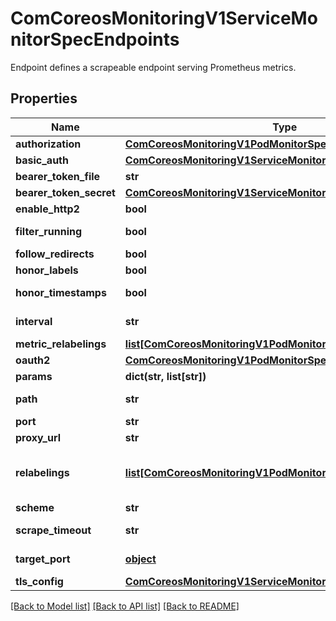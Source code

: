 # ComCoreosMonitoringV1ServiceMonitorSpecEndpoints

Endpoint defines a scrapeable endpoint serving Prometheus metrics.
## Properties
Name | Type | Description | Notes
------------ | ------------- | ------------- | -------------
**authorization** | [**ComCoreosMonitoringV1PodMonitorSpecAuthorization**](ComCoreosMonitoringV1PodMonitorSpecAuthorization.md) |  | [optional] 
**basic_auth** | [**ComCoreosMonitoringV1ServiceMonitorSpecBasicAuth**](ComCoreosMonitoringV1ServiceMonitorSpecBasicAuth.md) |  | [optional] 
**bearer_token_file** | **str** | File to read bearer token for scraping targets. | [optional] 
**bearer_token_secret** | [**ComCoreosMonitoringV1ServiceMonitorSpecBearerTokenSecret**](ComCoreosMonitoringV1ServiceMonitorSpecBearerTokenSecret.md) |  | [optional] 
**enable_http2** | **bool** | Whether to enable HTTP2. | [optional] 
**filter_running** | **bool** | Drop pods that are not running. (Failed, Succeeded). Enabled by default. More info: https://kubernetes.io/docs/concepts/workloads/pods/pod-lifecycle/#pod-phase | [optional] 
**follow_redirects** | **bool** | FollowRedirects configures whether scrape requests follow HTTP 3xx redirects. | [optional] 
**honor_labels** | **bool** | HonorLabels chooses the metric&#39;s labels on collisions with target labels. | [optional] 
**honor_timestamps** | **bool** | HonorTimestamps controls whether Prometheus respects the timestamps present in scraped data. | [optional] 
**interval** | **str** | Interval at which metrics should be scraped If not specified Prometheus&#39; global scrape interval is used. | [optional] 
**metric_relabelings** | [**list[ComCoreosMonitoringV1PodMonitorSpecMetricRelabelings]**](ComCoreosMonitoringV1PodMonitorSpecMetricRelabelings.md) | MetricRelabelConfigs to apply to samples before ingestion. | [optional] 
**oauth2** | [**ComCoreosMonitoringV1PodMonitorSpecOauth2**](ComCoreosMonitoringV1PodMonitorSpecOauth2.md) |  | [optional] 
**params** | **dict(str, list[str])** | Optional HTTP URL parameters | [optional] 
**path** | **str** | HTTP path to scrape for metrics. If empty, Prometheus uses the default value (e.g. &#x60;/metrics&#x60;). | [optional] 
**port** | **str** | Name of the service port this endpoint refers to. Mutually exclusive with targetPort. | [optional] 
**proxy_url** | **str** | ProxyURL eg http://proxyserver:2195 Directs scrapes to proxy through this endpoint. | [optional] 
**relabelings** | [**list[ComCoreosMonitoringV1PodMonitorSpecMetricRelabelings]**](ComCoreosMonitoringV1PodMonitorSpecMetricRelabelings.md) | RelabelConfigs to apply to samples before scraping. Prometheus Operator automatically adds relabelings for a few standard Kubernetes fields. The original scrape job&#39;s name is available via the &#x60;__tmp_prometheus_job_name&#x60; label. More info: https://prometheus.io/docs/prometheus/latest/configuration/configuration/#relabel_config | [optional] 
**scheme** | **str** | HTTP scheme to use for scraping. | [optional] 
**scrape_timeout** | **str** | Timeout after which the scrape is ended If not specified, the Prometheus global scrape timeout is used unless it is less than &#x60;Interval&#x60; in which the latter is used. | [optional] 
**target_port** | [**object**](.md) | Name or number of the target port of the Pod behind the Service, the port must be specified with container port property. Mutually exclusive with port. | [optional] 
**tls_config** | [**ComCoreosMonitoringV1ServiceMonitorSpecTlsConfig**](ComCoreosMonitoringV1ServiceMonitorSpecTlsConfig.md) |  | [optional] 

[[Back to Model list]](../README.md#documentation-for-models) [[Back to API list]](../README.md#documentation-for-api-endpoints) [[Back to README]](../README.md)


